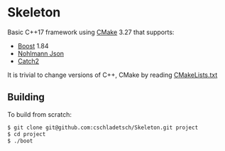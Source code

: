 # Skeleton

Basic C++17 framework using [CMake](https://cmake.org) 3.27 that supports:

* [Boost](https://boost.org) 1.84
* [Nohlmann Json](https://github.com/nlohmann/json)
* [Catch2](https://github.com/catchorg/Catch2)

It is trivial to change versions of C++, CMake by reading [CMakeLists.txt](CMakeLists.txt)

## Building

To build from scratch:

```bash
$ git clone git@github.com:cschladetsch/Skeleton.git project
$ cd project
$ ./boot
```

